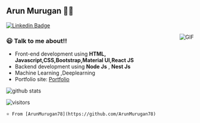 ## Arun Murugan 👨‍💻
[![Linkedin Badge](https://img.shields.io/badge/-Arun_Murugan-blue?style=flat-square&logo=Linkedin&logoColor=white&link=https://www.linkedin.com/in/ArunMurugan78/)](https://www.linkedin.com/in/arun-murugan-50885717a/) 

 <img align="right" alt="GIF" src="https://media.giphy.com/media/836HiJc7pgzy8iNXCn/giphy.gif" />
<h3> 😃 Talk to me about!!</h3>

- Front-end development using **HTML, Javascript,CSS,Bootstrap,Material UI,React JS**
- Backend development using **Node Js** , **Nest Js**
- Machine Learning ,Deeplearning
- Portfolio site: [Portfolio](http://arunmurugan.me/)

![github stats](https://github-readme-stats.vercel.app/api?username=ArunMurugan78&show_icons=true)

![visitors](https://visitor-badge.glitch.me/badge?page_id=ArunMurugan78.ArunMurugan78)

```⭐️ From [ArunMurugan78](https://github.com/ArunMurugan78)```
